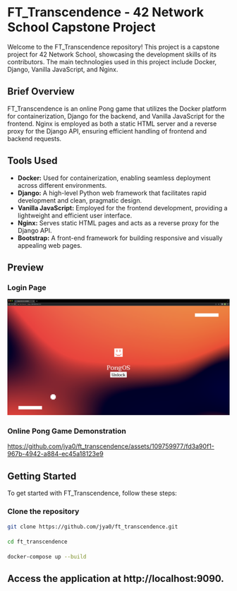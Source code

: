 # FT_Transcendence - 42 Network School Capstone Project

Welcome to the FT_Transcendence repository! This project is a capstone project for 42 Network School, showcasing the development skills of its contributors. The main technologies used in this project include Docker, Django, Vanilla JavaScript, and Nginx.

## Brief Overview

FT_Transcendence is an online Pong game that utilizes the Docker platform for containerization, Django for the backend, and Vanilla JavaScript for the frontend. Nginx is employed as both a static HTML server and a reverse proxy for the Django API, ensuring efficient handling of frontend and backend requests.

## Tools Used

- **Docker:** Used for containerization, enabling seamless deployment across different environments.
- **Django:** A high-level Python web framework that facilitates rapid development and clean, pragmatic design.
- **Vanilla JavaScript:** Employed for the frontend development, providing a lightweight and efficient user interface.
- **Nginx:** Serves static HTML pages and acts as a reverse proxy for the Django API.
- **Bootstrap:** A front-end framework for building responsive and visually appealing web pages.


## Preview

### Login Page
![Login Page](Backend/srcs/mediafiles/mediafiles/login.png)

### Online Pong Game Demonstration

https://github.com/jya0/ft_transcendence/assets/109759977/fd3a90f1-967b-4942-a884-ec45a18123e9


## Getting Started

To get started with FT_Transcendence, follow these steps:

### Clone the repository

```bash
git clone https://github.com/jya0/ft_transcendence.git

cd ft_transcendence

docker-compose up --build
```

## Access the application at http://localhost:9090.

